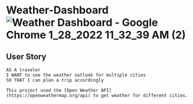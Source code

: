 
# Weather-Dashboard![Weather Dashboard - Google Chrome 1_28_2022 11_32_39 AM (2)](https://user-images.githubusercontent.com/88003919/151594439-b64b2e68-8ef7-4297-8a88-93ee6e902a8c.png)
## User Story

```
AS A traveler
I WANT to see the weather outlook for multiple cities
SO THAT I can plan a trip accordingly
```
```
This project used the [Open Weather API](https://openweathermap.org/api) to get weather for different cities.
```
